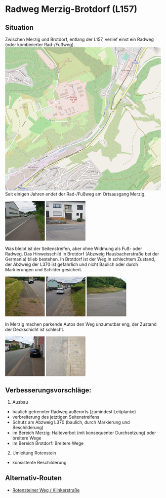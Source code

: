 # Radweg Merzig-Brotdorf (L157)

## Situation
Zwischen Merzig und Brotdorf, entlang der L157, verlief einst ein Radweg (oder kombinierter Rad-/Fußweg).
![Karte](media/map-mzg-bd-l157.png)
Seit einigen Jahren endet der Rad-/Fußweg am Ortsausgang Merzig.

  <a href="media/mzg-losheimer-str-radweg.jpg"><img alt="Ortsausgang Merzig Richtung Brotdorf" src="media/thumb-mzg-losheimer-str-radweg.jpg"/></a>
  <a href="media/bd-provinzialstr-3.jpg"><img alt="Hinweis Rad Brotdorf Richtung Merzig" src="media/thumb-bd-provinzialstr-3.jpg"/></a>

Was bleibt ist der Seitenstreifen, aber ohne Widmung als Fuß- oder Radweg.
Das Hinweisschild in Brotdorf (Abzweig Hausbacherstraße bei der Germania) blieb bestehen.
In Brotdorf ist der Weg in schlechtem Zustand, der Abzweig der L370 ist gefährlich und nicht Baulich oder durch Markierungen und Schilder gesichert.

  <a href="media/bd-provinzialstr-1.jpg"><img alt="Weg in Brotdorf 1" src="media/thumb-bd-provinzialstr-1.jpg"/></a>
  <a href="media/bd-provinzialstr-2.jpg"><img alt="Weg in Brotdorf 2" src="media/thumb-bd-provinzialstr-2.jpg"/></a>
  <a href="media/bd-L157-L370-1.jpg"><img alt="Weg in Brotdorf 1" src="media/thumb-bd-L157-L370-1.jpg"/></a>

In Merzig machen parkende Autos den Weg unzumutbar eng, der Zustand der Deckschicht ist schlecht.

  <a href="media/mzg-losheimer-str-eng.jpg"><img alt="Weg in Merzig Losheimerstr. eng" src="media/thumb-mzg-losheimer-str-eng.jpg"/></a>
  <a href="media/mzg-losheimer-str-kaputt.jpg"><img alt="Weg in Merzig Losheimerstr. 3" src="media/thumb-mzg-losheimer-str-kaputt.jpg"/></a>

## Verbesserungsvorschläge:

1. Ausbau
  - baulich getrennter Radweg außerorts (zumindest Leitplanke)
  - verbreiterung des jetztigen Seitenstreifens
  - Schutz am Abzweig L370 (baulich, durch Markierung und Beschilderung)
  - im Bereich Merzig: Halteverbot (mit konsequenter Durchsetzung) oder breitere Wege
  - im Bereich Brotdorf: Breitere Wege
2. Umleitung Rotenstein
  - konsistente Beschilderung

## Alternativ-Routen
- [Rotensteiner Weg / Klinkerstraße](radweg_bd-mzg-rotenstein.md)

